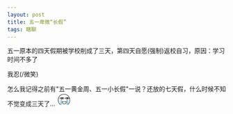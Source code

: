 ```yaml
---
layout: post
title: 五一卑微“长假”
tags: 瞎聊
---
```


五一原本的四天假期被学校削成了三天，第四天自愿(强制)返校自习，原因：学习时间不多了

我忍(/微笑)

怎么我记得之前有"五一黄金周、五一小长假"一说？还放的七天假，什么时候不知不觉变成三天了...
![哭](/exp/cry.gif)


